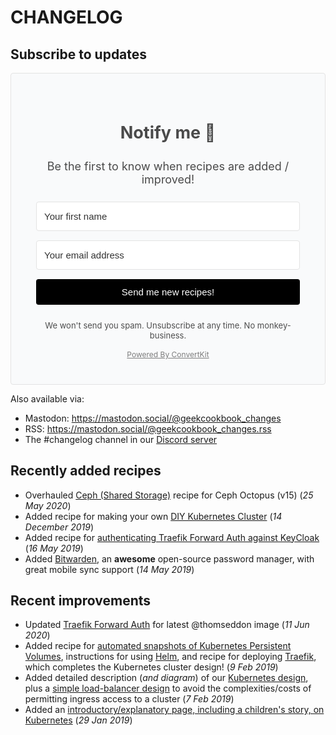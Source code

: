 # CHANGELOG

## Subscribe to updates

<script src="https://f.convertkit.com/ckjs/ck.5.js"></script>
<form action="https://app.convertkit.com/forms/1413027/subscriptions" class="seva-form formkit-form" method="post" data-sv-form="1413027" data-uid="20249aa846" data-format="inline" data-version="5" data-options="{&quot;settings&quot;:{&quot;after_subscribe&quot;:{&quot;action&quot;:&quot;message&quot;,&quot;success_message&quot;:&quot;Success! Now check your email to confirm your subscription.&quot;,&quot;redirect_url&quot;:&quot;&quot;},&quot;analytics&quot;:{&quot;google&quot;:null,&quot;facebook&quot;:null,&quot;segment&quot;:null,&quot;pinterest&quot;:null},&quot;modal&quot;:{&quot;trigger&quot;:&quot;timer&quot;,&quot;scroll_percentage&quot;:null,&quot;timer&quot;:5,&quot;devices&quot;:&quot;all&quot;,&quot;show_once_every&quot;:15},&quot;powered_by&quot;:{&quot;show&quot;:true,&quot;url&quot;:&quot;https://convertkit.com?utm_source=dynamic&amp;utm_medium=referral&amp;utm_campaign=poweredby&amp;utm_content=form&quot;},&quot;recaptcha&quot;:{&quot;enabled&quot;:true},&quot;return_visitor&quot;:{&quot;action&quot;:&quot;custom_content&quot;,&quot;custom_content&quot;:&quot;You're subscribed!&quot;},&quot;slide_in&quot;:{&quot;display_in&quot;:&quot;bottom_right&quot;,&quot;trigger&quot;:&quot;timer&quot;,&quot;scroll_percentage&quot;:null,&quot;timer&quot;:5,&quot;devices&quot;:&quot;all&quot;,&quot;show_once_every&quot;:15},&quot;sticky_bar&quot;:{&quot;display_in&quot;:&quot;top&quot;,&quot;trigger&quot;:&quot;timer&quot;,&quot;scroll_percentage&quot;:null,&quot;timer&quot;:5,&quot;devices&quot;:&quot;all&quot;,&quot;show_once_every&quot;:15}},&quot;version&quot;:&quot;5&quot;}" min-width="400 500 600 700 800" style="background-color: rgb(249, 250, 251); border-radius: 4px;"><div class="formkit-background" style="opacity: 0.2;"></div><div data-style="minimal"><div class="formkit-header" data-element="header" style="color: rgb(77, 77, 77); font-size: 27px; font-weight: 700;"><h1><span style="color:rgb(74, 74, 74)"><strong>Notify me 🔔</strong></span></h1></div><div class="formkit-subheader" data-element="subheader" style="color: rgb(104, 104, 104); font-size: 18px;"><p><span style="color:rgb(74, 74, 74)">Be the first to know when recipes are added / improved!</span></p></div><ul class="formkit-alert formkit-alert-error" data-element="errors" data-group="alert"></ul><div data-element="fields" data-stacked="true" class="seva-fields formkit-fields"><div class="formkit-field"><input class="formkit-input" aria-label="Your first name" name="fields[first_name]" placeholder="Your first name" type="text" style="color: rgb(0, 0, 0); border-color: rgb(227, 227, 227); border-radius: 4px; font-weight: 400;"></div><div class="formkit-field"><input class="formkit-input" name="email_address" placeholder="Your email address" required="" type="email" style="color: rgb(0, 0, 0); border-color: rgb(227, 227, 227); border-radius: 4px; font-weight: 400;"></div><button data-element="submit" class="formkit-submit formkit-submit" style="color: rgb(255, 255, 255); background-color: rgb(0, 0, 0); border-radius: 4px; font-weight: 400;"><div class="formkit-spinner"><div></div><div></div><div></div></div><span>Send me new recipes!</span></button></div><div class="formkit-guarantee" data-element="guarantee" style="color: rgb(77, 77, 77); font-size: 13px; font-weight: 400;"><p>We won't send you spam. Unsubscribe at any time. No monkey-business.</p></div><a href="https://convertkit.com?utm_source=dynamic&amp;utm_medium=referral&amp;utm_campaign=poweredby&amp;utm_content=form" class="formkit-powered-by" data-element="powered-by" target="_blank" rel="noopener noreferrer">Powered By ConvertKit</a></div><style>.formkit-form[data-uid="20249aa846"] *{box-sizing:border-box;}.formkit-form[data-uid="20249aa846"]{-webkit-font-smoothing:antialiased;-moz-osx-font-smoothing:grayscale;}.formkit-form[data-uid="20249aa846"] legend{border:none;font-size:inherit;margin-bottom:10px;padding:0;position:relative;display:table;}.formkit-form[data-uid="20249aa846"] fieldset{border:0;padding:0.01em 0 0 0;margin:0;min-width:0;}.formkit-form[data-uid="20249aa846"] body:not(:-moz-handler-blocked) fieldset{display:table-cell;}.formkit-form[data-uid="20249aa846"] h1,.formkit-form[data-uid="20249aa846"] h2,.formkit-form[data-uid="20249aa846"] h3,.formkit-form[data-uid="20249aa846"] h4,.formkit-form[data-uid="20249aa846"] h5,.formkit-form[data-uid="20249aa846"] h6{color:inherit;font-size:inherit;font-weight:inherit;}.formkit-form[data-uid="20249aa846"] p{color:inherit;font-size:inherit;font-weight:inherit;}.formkit-form[data-uid="20249aa846"] ol:not([template-default]),.formkit-form[data-uid="20249aa846"] ul:not([template-default]),.formkit-form[data-uid="20249aa846"] blockquote:not([template-default]){text-align:left;}.formkit-form[data-uid="20249aa846"] p:not([template-default]),.formkit-form[data-uid="20249aa846"] hr:not([template-default]),.formkit-form[data-uid="20249aa846"] blockquote:not([template-default]),.formkit-form[data-uid="20249aa846"] ol:not([template-default]),.formkit-form[data-uid="20249aa846"] ul:not([template-default]){color:inherit;font-style:initial;}.formkit-form[data-uid="20249aa846"][data-format="modal"]{display:none;}.formkit-form[data-uid="20249aa846"][data-format="slide in"]{display:none;}.formkit-form[data-uid="20249aa846"][data-format="sticky bar"]{display:none;}.formkit-sticky-bar .formkit-form[data-uid="20249aa846"][data-format="sticky bar"]{display:block;}.formkit-form[data-uid="20249aa846"] .formkit-input,.formkit-form[data-uid="20249aa846"] .formkit-select,.formkit-form[data-uid="20249aa846"] .formkit-checkboxes{width:100%;}.formkit-form[data-uid="20249aa846"] .formkit-button,.formkit-form[data-uid="20249aa846"] .formkit-submit{border:0;border-radius:5px;color:#ffffff;cursor:pointer;display:inline-block;text-align:center;font-size:15px;font-weight:500;cursor:pointer;margin-bottom:15px;overflow:hidden;padding:0;position:relative;vertical-align:middle;}.formkit-form[data-uid="20249aa846"] .formkit-button:hover,.formkit-form[data-uid="20249aa846"] .formkit-submit:hover,.formkit-form[data-uid="20249aa846"] .formkit-button:focus,.formkit-form[data-uid="20249aa846"] .formkit-submit:focus{outline:none;}.formkit-form[data-uid="20249aa846"] .formkit-button:hover > span,.formkit-form[data-uid="20249aa846"] .formkit-submit:hover > span,.formkit-form[data-uid="20249aa846"] .formkit-button:focus > span,.formkit-form[data-uid="20249aa846"] .formkit-submit:focus > span{background-color:rgba(0,0,0,0.1);}.formkit-form[data-uid="20249aa846"] .formkit-button > span,.formkit-form[data-uid="20249aa846"] .formkit-submit > span{display:block;-webkit-transition:all 300ms ease-in-out;transition:all 300ms ease-in-out;padding:12px 24px;}.formkit-form[data-uid="20249aa846"] .formkit-input{background:#ffffff;font-size:15px;padding:12px;border:1px solid #e3e3e3;-webkit-flex:1 0 auto;-ms-flex:1 0 auto;flex:1 0 auto;line-height:1.4;margin:0;-webkit-transition:border-color ease-out 300ms;transition:border-color ease-out 300ms;}.formkit-form[data-uid="20249aa846"] .formkit-input:focus{outline:none;border-color:#1677be;-webkit-transition:border-color ease 300ms;transition:border-color ease 300ms;}.formkit-form[data-uid="20249aa846"] .formkit-input::-webkit-input-placeholder{color:inherit;opacity:0.8;}.formkit-form[data-uid="20249aa846"] .formkit-input::-moz-placeholder{color:inherit;opacity:0.8;}.formkit-form[data-uid="20249aa846"] .formkit-input:-ms-input-placeholder{color:inherit;opacity:0.8;}.formkit-form[data-uid="20249aa846"] .formkit-input::placeholder{color:inherit;opacity:0.8;}.formkit-form[data-uid="20249aa846"] [data-group="dropdown"]{position:relative;display:inline-block;width:100%;}.formkit-form[data-uid="20249aa846"] [data-group="dropdown"]::before{content:"";top:calc(50% - 2.5px);right:10px;position:absolute;pointer-events:none;border-color:#4f4f4f transparent transparent transparent;border-style:solid;border-width:6px 6px 0 6px;height:0;width:0;z-index:999;}.formkit-form[data-uid="20249aa846"] [data-group="dropdown"] select{height:auto;width:100%;cursor:pointer;color:#333333;line-height:1.4;margin-bottom:0;padding:0 6px;-webkit-appearance:none;-moz-appearance:none;appearance:none;font-size:15px;padding:12px;padding-right:25px;border:1px solid #e3e3e3;background:#ffffff;}.formkit-form[data-uid="20249aa846"] [data-group="dropdown"] select:focus{outline:none;}.formkit-form[data-uid="20249aa846"] [data-group="checkboxes"]{text-align:left;margin:0;}.formkit-form[data-uid="20249aa846"] [data-group="checkboxes"] [data-group="checkbox"]{margin-bottom:10px;}.formkit-form[data-uid="20249aa846"] [data-group="checkboxes"] [data-group="checkbox"] *{cursor:pointer;}.formkit-form[data-uid="20249aa846"] [data-group="checkboxes"] [data-group="checkbox"]:last-of-type{margin-bottom:0;}.formkit-form[data-uid="20249aa846"] [data-group="checkboxes"] [data-group="checkbox"] input[type="checkbox"]{display:none;}.formkit-form[data-uid="20249aa846"] [data-group="checkboxes"] [data-group="checkbox"] input[type="checkbox"] + label::after{content:none;}.formkit-form[data-uid="20249aa846"] [data-group="checkboxes"] [data-group="checkbox"] input[type="checkbox"]:checked + label::after{border-color:#ffffff;content:"";}.formkit-form[data-uid="20249aa846"] [data-group="checkboxes"] [data-group="checkbox"] input[type="checkbox"]:checked + label::before{background:#10bf7a;border-color:#10bf7a;}.formkit-form[data-uid="20249aa846"] [data-group="checkboxes"] [data-group="checkbox"] label{position:relative;display:inline-block;padding-left:28px;}.formkit-form[data-uid="20249aa846"] [data-group="checkboxes"] [data-group="checkbox"] label::before,.formkit-form[data-uid="20249aa846"] [data-group="checkboxes"] [data-group="checkbox"] label::after{position:absolute;content:"";display:inline-block;}.formkit-form[data-uid="20249aa846"] [data-group="checkboxes"] [data-group="checkbox"] label::before{height:16px;width:16px;border:1px solid #e3e3e3;background:#ffffff;left:0px;top:3px;}.formkit-form[data-uid="20249aa846"] [data-group="checkboxes"] [data-group="checkbox"] label::after{height:4px;width:8px;border-left:2px solid #4d4d4d;border-bottom:2px solid #4d4d4d;-webkit-transform:rotate(-45deg);-ms-transform:rotate(-45deg);transform:rotate(-45deg);left:4px;top:8px;}.formkit-form[data-uid="20249aa846"] .formkit-alert{background:#f9fafb;border:1px solid #e3e3e3;border-radius:5px;-webkit-flex:1 0 auto;-ms-flex:1 0 auto;flex:1 0 auto;list-style:none;margin:25px auto;padding:12px;text-align:center;width:100%;}.formkit-form[data-uid="20249aa846"] .formkit-alert:empty{display:none;}.formkit-form[data-uid="20249aa846"] .formkit-alert-success{background:#d3fbeb;border-color:#10bf7a;color:#0c905c;}.formkit-form[data-uid="20249aa846"] .formkit-alert-error{background:#fde8e2;border-color:#f2643b;color:#ea4110;}.formkit-form[data-uid="20249aa846"] .formkit-spinner{display:-webkit-box;display:-webkit-flex;display:-ms-flexbox;display:flex;height:0px;width:0px;margin:0 auto;position:absolute;top:0;left:0;right:0;width:0px;overflow:hidden;text-align:center;-webkit-transition:all 300ms ease-in-out;transition:all 300ms ease-in-out;}.formkit-form[data-uid="20249aa846"] .formkit-spinner > div{margin:auto;width:12px;height:12px;background-color:#fff;opacity:0.3;border-radius:100%;display:inline-block;-webkit-animation:formkit-bouncedelay-formkit-form-data-uid-20249aa846- 1.4s infinite ease-in-out both;animation:formkit-bouncedelay-formkit-form-data-uid-20249aa846- 1.4s infinite ease-in-out both;}.formkit-form[data-uid="20249aa846"] .formkit-spinner > div:nth-child(1){-webkit-animation-delay:-0.32s;animation-delay:-0.32s;}.formkit-form[data-uid="20249aa846"] .formkit-spinner > div:nth-child(2){-webkit-animation-delay:-0.16s;animation-delay:-0.16s;}.formkit-form[data-uid="20249aa846"] .formkit-submit[data-active] .formkit-spinner{opacity:1;height:100%;width:50px;}.formkit-form[data-uid="20249aa846"] .formkit-submit[data-active] .formkit-spinner ~ span{opacity:0;}.formkit-form[data-uid="20249aa846"] .formkit-powered-by[data-active="false"]{opacity:0.35;}@-webkit-keyframes formkit-bouncedelay-formkit-form-data-uid-20249aa846-{0%,80%,100%{-webkit-transform:scale(0);-ms-transform:scale(0);transform:scale(0);}40%{-webkit-transform:scale(1);-ms-transform:scale(1);transform:scale(1);}}@keyframes formkit-bouncedelay-formkit-form-data-uid-20249aa846-{0%,80%,100%{-webkit-transform:scale(0);-ms-transform:scale(0);transform:scale(0);}40%{-webkit-transform:scale(1);-ms-transform:scale(1);transform:scale(1);}}.formkit-form[data-uid="20249aa846"] blockquote{padding:10px 20px;margin:0 0 20px;border-left:5px solid #e1e1e1;} .formkit-form[data-uid="20249aa846"]{border:1px solid #e3e3e3;max-width:700px;position:relative;overflow:hidden;}.formkit-form[data-uid="20249aa846"] .formkit-background{width:100%;height:100%;position:absolute;top:0;left:0;background-size:cover;background-position:center;opacity:0.3;}.formkit-form[data-uid="20249aa846"] [data-style="minimal"]{padding:20px;width:100%;position:relative;}.formkit-form[data-uid="20249aa846"] .formkit-header{margin:0 0 27px 0;text-align:center;}.formkit-form[data-uid="20249aa846"] .formkit-subheader{margin:18px 0;text-align:center;}.formkit-form[data-uid="20249aa846"] .formkit-guarantee{font-size:13px;margin:10px 0 15px 0;text-align:center;}.formkit-form[data-uid="20249aa846"] .formkit-guarantee > p{margin:0;}.formkit-form[data-uid="20249aa846"] .formkit-powered-by{color:#7d7d7d;display:block;font-size:12px;margin:10px 0 0 0;text-align:center;}.formkit-form[data-uid="20249aa846"] .formkit-fields{display:-webkit-box;display:-webkit-flex;display:-ms-flexbox;display:flex;-webkit-flex-wrap:wrap;-ms-flex-wrap:wrap;flex-wrap:wrap;margin:25px auto 0 auto;}.formkit-form[data-uid="20249aa846"] .formkit-field{min-width:220px;}.formkit-form[data-uid="20249aa846"] .formkit-field,.formkit-form[data-uid="20249aa846"] .formkit-submit{margin:0 0 15px 0;-webkit-flex:1 0 100%;-ms-flex:1 0 100%;flex:1 0 100%;}.formkit-form[data-uid="20249aa846"][min-width~="600"] [data-style="minimal"]{padding:40px;}.formkit-form[data-uid="20249aa846"][min-width~="600"] .formkit-fields[data-stacked="false"]{margin-left:-5px;margin-right:-5px;}.formkit-form[data-uid="20249aa846"][min-width~="600"] .formkit-fields[data-stacked="false"] .formkit-field,.formkit-form[data-uid="20249aa846"][min-width~="600"] .formkit-fields[data-stacked="false"] .formkit-submit{margin:0 5px 15px 5px;}.formkit-form[data-uid="20249aa846"][min-width~="600"] .formkit-fields[data-stacked="false"] .formkit-field{-webkit-flex:100 1 auto;-ms-flex:100 1 auto;flex:100 1 auto;}.formkit-form[data-uid="20249aa846"][min-width~="600"] .formkit-fields[data-stacked="false"] .formkit-submit{-webkit-flex:1 1 auto;-ms-flex:1 1 auto;flex:1 1 auto;} </style></form>

Also available via:

* Mastodon: https://mastodon.social/@geekcookbook_changes
* RSS: https://mastodon.social/@geekcookbook_changes.rss
* The #changelog channel in our [Discord server](http://chat.funkypenguin.co.nz)

## Recently added recipes

* Overhauled [Ceph (Shared Storage)](https://geek-cookbook.funkypenguin.co.nz/ha-docker-swarm/shared-storage-ceph/) recipe for Ceph Octopus (v15) (_25 May 2020_) 
* Added recipe for making your own [DIY Kubernetes Cluster](/kubernetes/diycluster/) (_14 December 2019_)
* Added recipe for [authenticating Traefik Forward Auth against KeyCloak](/ha-docker-swarm/traefik-forward-auth/keycloak/) (_16 May 2019_)
* Added [Bitwarden](/recipes/bitwarden/), an **awesome** open-source password manager, with great mobile sync support (_14 May 2019_)

## Recent improvements

* Updated [Traefik Forward Auth](/ha-docker-swarm/traefik-forward-auth/) for latest @thomseddon image (_11 Jun 2020_)
* Added recipe for [automated snapshots of Kubernetes Persistent Volumes](/kubernetes/snapshots/), instructions for using [Helm](/kubernetes/helm/), and recipe for deploying [Traefik](/kubernetes/traefik/), which completes the Kubernetes cluster design! (_9 Feb 2019_)
* Added detailed description (_and diagram_) of our [Kubernetes design](/kubernetes/design/), plus a [simple load-balancer design](kubernetes/loadbalancer/) to avoid the complexities/costs of permitting ingress access to a cluster (_7 Feb 2019_)
* Added an [introductory/explanatory page, including a children's story, on Kubernetes](/kubernetes/start/) (_29 Jan 2019_)